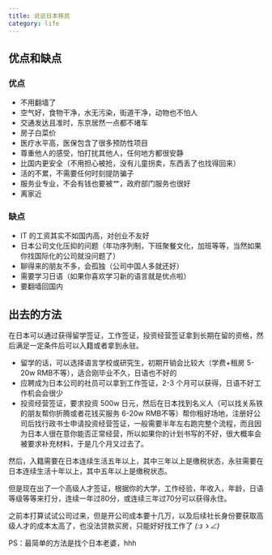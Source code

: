 ```yaml
---
title: 说说日本移民
category: life
---
```


## 优点和缺点

### 优点

- 不用翻墙了
- 空气好，食物干净，水无污染，街道干净，动物也不怕人
- 交通发达且准时，东京居然一点都不堵车
- 房子白菜价
- 医疗水平高，医保包含了很多预防性项目
- 尊重他人的感受，怕打扰其他人，任何地方都很安静
- 比国内更安全（不用担心被抢，没有儿童拐卖，东西丢了也找得回来）
- 活的不累，不需要任何时刻提防骗子
- 服务业专业，不会有钱也要被艹，政府部门服务也很好
- 离家近

### 缺点

- IT 的工资其实不如国内高，对创业不友好
- 日本公司文化压抑的问题（年功序列制，下班聚餐文化，加班等等，当然如果你找国际化的公司就没问题了）
- 聊得来的朋友不多，会孤独（公司中国人多就还好）
- 需要学习日语（如果你喜欢学习新的语言就是优点啦）
- 要翻墙回国内

## 出去的方法

在日本可以通过获得留学签证，工作签证，投资经营签证拿到长期在留的资格，然后满足一定条件后可以入籍或者拿到永驻。

- 留学的话，可以选择语言学校或研究生，初期开销会比较大（学费+租房 5-20w RMB不等），适合刚毕业不久，日语也不好的
- 应聘成为日本公司的社员可以拿到工作签证，2-3 个月可以获得，日语不好工作机会会很少
- 投资经营签证，要求投资 500w 日元，然后在日本找到名义人（可以找关系铁的朋友帮你折腾或者花钱买服务 6-20w RMB不等）帮你租好场地，注册好公司后找行政书士申请投资经营签证，一般需要半年左右跑完整个流程，而且因为日本人很在意你能否正常经营，所以如果你的计划书写的不好，很大概率会被要求补充材料，于是几个月又过去了。

然后，入籍需要在日本连续生活五年以上，其中三年以上是缴税状态，永驻需要在日本连续生活十年以上，其中五年以上是缴税状态。

但是现在出了一个高级人才签证，根据你的大学，工作经验，年收入，年龄，日语等级等等来打分，连续一年过80分，或连续三年过70分可以获得永住。

之前本打算试试公司过来，但是开公司成本要十几万，以及后续社长身份要获取高级人才的成本太高了，也没法贷款买房，只能好好找工作了 _(:зゝ∠)_

PS：最简单的方法是找个日本老婆，hhh
